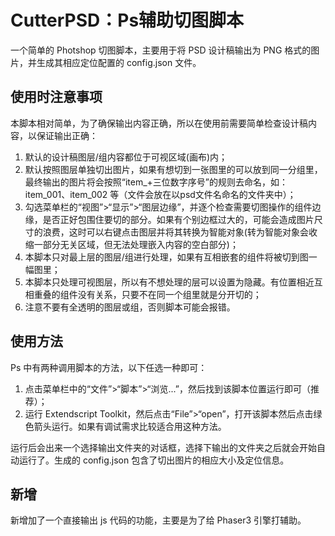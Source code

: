# CutterPSD：Ps辅助切图脚本

一个简单的 Photshop 切图脚本，主要用于将 PSD 设计稿输出为 PNG 格式的图片，并生成其相应定位配置的 config.json 文件。


## 使用时注意事项

本脚本相对简单，为了确保输出内容正确，所以在使用前需要简单检查设计稿内容，以保证输出正确：

1. 默认的设计稿图层/组内容都位于可视区域(画布)内；
2. 默认按照图层单独切出图片，如果有想切到一张图里的可以放到同一分组里，最终输出的图片将会按照“item_+三位数字序号”的规则去命名，如：item_001、item_002 等（文件会放在以psd文件名命名的文件夹中）；
3. 勾选菜单栏的“视图”>“显示”>“图层边缘”，并逐个检查需要切图操作的组件边缘，是否正好包围住要切的部分。如果有个别边框过大的，可能会造成图片尺寸的浪费，这时可以右键点击图层并将其转换为智能对象(转为智能对象会收缩一部分无关区域，但无法处理嵌入内容的空白部分)；
4. 本脚本只对最上层的图层/组进行处理，如果有互相嵌套的组件将被切到图一幅图里；
5. 本脚本只处理可视图层，所以有不想处理的层可以设置为隐藏。有位置相近互相重叠的组件没有关系，只要不在同一个组里就是分开切的；
6. 注意不要有全透明的图层或组，否则脚本可能会报错。


## 使用方法

Ps 中有两种调用脚本的方法，以下任选一种即可：
1. 点击菜单栏中的“文件”>“脚本”>“浏览...”，然后找到该脚本位置运行即可（推荐）；
2. 运行 Extendscript Toolkit，然后点击“File”>“open”，打开该脚本然后点击绿色箭头运行。如果有调试需求比较适合用这种方法。

运行后会出来一个选择输出文件夹的对话框，选择下输出的文件夹之后就会开始自动运行了。生成的 config.json 包含了切出图片的相应大小及定位信息。


## 新增

新增加了一个直接输出 js 代码的功能，主要是为了给 Phaser3 引擎打辅助。

